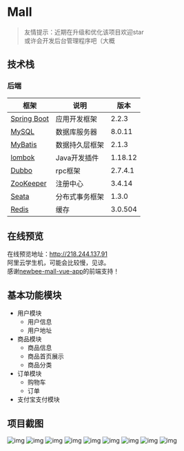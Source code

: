 # Mall


> 友情提示：近期在升级和优化该项目欢迎star <br>
> 或许会开发后台管理程序吧（大概


## 技术栈

### 后端

| 框架                                                      | 说明           | 版本   |
| --------------------------------------------------------- | -------------- | ------ |
| [Spring Boot](https://spring.io/projects/spring-boot)     | 应用开发框架   | 2.2.3  |
| [MySQL](https://www.mysql.com/cn/)                        | 数据库服务器   | 8.0.11 |
| [MyBatis](http://www.mybatis.org/mybatis-3/zh/index.html) | 数据持久层框架 | 2.1.3  |
| [lombok](https://github.com/rzwitserloot/lombok) | Java开发插件 | 1.18.12  |
| [Dubbo](http://dubbo.apache.org/zh-cn/) | rpc框架 | 2.7.4.1 |
| [ZooKeeper](https://zookeeper.apache.org/) | 注册中心 | 3.4.14 |
| [Seata](http://seata.io/zh-cn/) | 分布式事务框架 | 1.3.0 |
| [Redis](https://redis.io/) | 缓存 | 3.0.504 |

## 在线预览
在线预览地址：http://218.244.137.91 <br>
阿里云学生机，可能会比较慢，见谅。<br>
感谢[newbee-mall-vue-app](https://github.com/newbee-ltd/newbee-mall-vue-app)的前端支持！

## 基本功能模块

- 用户模块
    - 用户信息
    - 用户地址
- 商品模块
    - 商品信息
    - 商品首页展示
    - 商品分类
- 订单模块
    - 购物车
    - 订单
- 支付宝支付模块

## 项目截图
![img](https://nanrailgun.gitee.io/mall/C9771AE7866007E48020A00E953B61AB.jpg)
![img](https://nanrailgun.gitee.io/mall/7D7A298B9FDB6E95D09A34E8D268C8EA.jpg)
![img](https://nanrailgun.gitee.io/mall/3DADCC3FD9B76227C3F392324288BD33.jpg)
![img](https://nanrailgun.gitee.io/mall/9D9CD7076F2C22AF6D904DB653071964.jpg)
![img](https://nanrailgun.gitee.io/mall/B6CF91EF09CD3BA82D5621C0F76249F7.jpg)
![img](https://nanrailgun.gitee.io/mall/04C055278EDF8C7E7BE6373ACCE67842.jpg)
![img](https://nanrailgun.gitee.io/mall/528304FD7A4BDD322A90E44C971B635F.jpg)
![img](https://nanrailgun.gitee.io/mall/1F7EF39EFCD95A2F781697BDA7AB3CD6.jpg)
![img](https://nanrailgun.gitee.io/mall/5FF705222A18350113A6EE65AA45919C.jpg)

